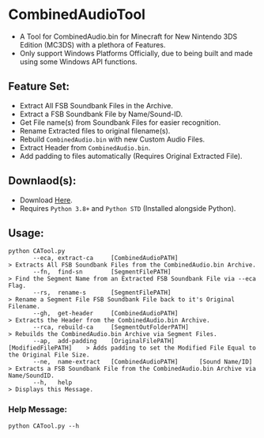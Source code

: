 # CombinedAudioTool
- A Tool for CombinedAudio.bin for Minecraft for New Nintendo 3DS Edition (MC3DS) with a plethora of Features.
- Only support Windows Platforms Officially, due to being built and made using some Windows API functions.

## Feature Set:
- Extract All FSB Soundbank Files in the Archive.
- Extract a FSB Soundbank File by Name/Sound-ID.
- Get File name(s) from Soundbank Files for easier recognition.
- Rename Extracted files to original filename(s).
- Rebuild `CombinedAudio.bin` with new Custom Audio Files.
- Extract Header from `CombinedAudio.bin`.
- Add padding to files automatically (Requires Original Extracted File).

## Downlaod(s):
- Download [Here](https://github.com/Minecraft-3DS-Community/CombinedAudioTool/releases/download/v1.0.0/CATool.py).
- Requires `Python 3.8+` and `Python STD` (Installed alongside Python).
## Usage:
```
python CATool.py
       --eca, extract-ca     [CombinedAudioPATH]                            > Extracts All FSB Soundbank Files from the CombinedAudio.bin Archive.
       --fn,  find-sn        [SegmentFilePATH]                              > Find the Segment Name from an Extracted FSB Soundbank File via --eca Flag.
       --rs,  rename-s       [SegmentFilePATH]                              > Rename a Segment File FSB Soundbank File back to it's Original Filename.
       --gh,  get-header     [CombinedAudioPATH]                            > Extracts the Header from the CombinedAudio.bin Archive.
       --rca, rebuild-ca     [SegmentOutFolderPATH]                         > Rebuilds the CombinedAudio.bin Archive via Segment Files.
       --ap,  add-padding    [OriginalFilePATH]       [ModifiedFilePATH]    > Adds padding to set the Modified File Equal to the Original File Size.
       --ne,  name-extract   [CombinedAudioPATH]      [Sound Name/ID]       > Extracts a FSB Soundbank File from the CombinedAudio.bin Archive via Name/SoundID.
       --h,   help                                                          > Displays this Message.
```
### Help Message:
```
python CATool.py --h
```
